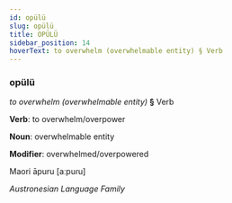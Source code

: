 ```yaml
---
id: opülü
slug: opülü
title: OPÜLÜ
sidebar_position: 14
hoverText: to overwhelm (overwhelmable entity) § Verb
---
```


### opülü

*to overwhelm (overwhelmable entity)* **§** Verb

**Verb**: to overwhelm/overpower

**Noun**: overwhelmable entity

**Modifier**: overwhelmed/overpowered

Maori āpuru [aːpuɾu]

*Austronesian Language Family*